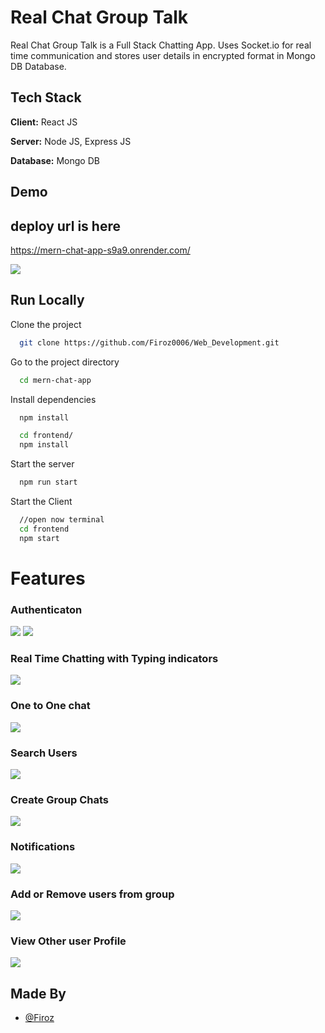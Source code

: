 
# Real Chat Group Talk

Real Chat Group Talk is a Full Stack Chatting App.
Uses Socket.io for real time communication and stores user details in encrypted format in Mongo DB Database.
## Tech Stack

**Client:** React JS

**Server:** Node JS, Express JS

**Database:** Mongo DB
  
## Demo

## deploy url is here

https://mern-chat-app-s9a9.onrender.com/

![](https://github.com/Firoz0006/Web_Development/blob/main/mern-chat-app/Snapshots/Screenshot%20(118).png)
## Run Locally

Clone the project

```bash
  git clone https://github.com/Firoz0006/Web_Development.git
```

Go to the project directory

```bash
  cd mern-chat-app
```

Install dependencies

```bash
  npm install
```

```bash
  cd frontend/
  npm install
```

Start the server

```bash
  npm run start
```
Start the Client

```bash
  //open now terminal
  cd frontend
  npm start
```

  
# Features

### Authenticaton
![](https://github.com/Firoz0006/Web_Development/blob/main/mern-chat-app/Snapshots/Screenshot%20(118).png)
![](https://github.com/Firoz0006/Web_Development/blob/main/mern-chat-app/Snapshots/Screenshot%20(119).png)
### Real Time Chatting with Typing indicators
![](https://github.com/Firoz0006/Web_Development/blob/main/mern-chat-app/Snapshots/Screenshot%20(136).png)
### One to One chat
![](https://github.com/Firoz0006/Web_Development/blob/main/mern-chat-app/Snapshots/Screenshot%20(137).png)
### Search Users
![](https://github.com/Firoz0006/Web_Development/blob/main/mern-chat-app/Snapshots/Screenshot%20(138).png)
### Create Group Chats
![](https://github.com/Firoz0006/Web_Development/blob/main/mern-chat-app/Snapshots/Screenshot%20(139).png)
### Notifications 
![](https://github.com/Firoz0006/Web_Development/blob/main/mern-chat-app/Snapshots/Screenshot%20(140).png)
### Add or Remove users from group
![](https://github.com/Firoz0006/Web_Development/blob/main/mern-chat-app/Snapshots/Screenshot%20(141).png)
### View Other user Profile
![](https://github.com/Firoz0006/Web_Development/blob/main/mern-chat-app/Snapshots/Screenshot%20(142).png)
## Made By

- [@Firoz](https://github.com/Firoz0006)

  

